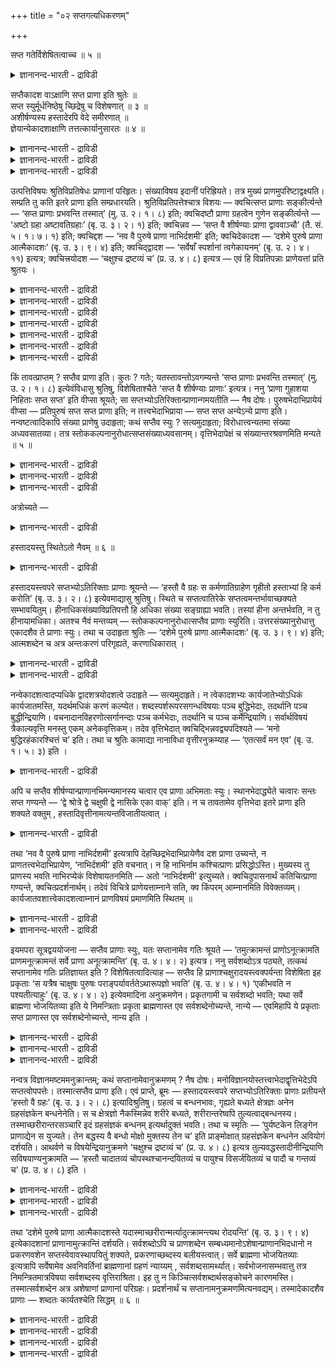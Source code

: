 +++
title = "०२ सप्तगत्यधिकरणम्"

+++

सप्त गतेर्विशेषितत्वाच्च ॥ ५ ॥  
<details><summary>ज्ञानानन्द-भारती - द्राविडी</summary>

सप्त कदेर्विसेषिदत्वाच्च ॥ ५ ॥
</details>

सप्तैकादश वाऽक्षाणि सप्त प्राणा इति श्रुतेः ॥  
सप्त स्युर्मूर्धनिष्ठेषु च्छिद्रेषु च विशेषणात् ॥ ३ ॥  
अशीर्षण्यस्य हस्तादेरपि वेदे समीरणात् ॥  
ज्ञेयान्येकादशाक्षाणि तत्तत्कार्यानुसारतः ॥ ४ ॥  
<details><summary>ज्ञानानन्द-भारती - द्राविडी</summary>

--वैयासिक-न्यायमाला
</details>

<details><summary>ज्ञानानन्द-भारती - द्राविडी</summary>

इन्दिरियङ्गळ् एऴा? पदिऩॊऩ्ऱा? ": सप्त प्राणा "एऴु इन्दिरियङ्गळ् उण्डागिऩ्ऱऩ ऎऩ्ऱु पॊदु वाऩ सुरुदियिरुप्पदिऩालुम्, सिरसिलुळ्ळ तुवारङ्गळिल् ऎऩ्ऱु कुऱिप्पिट्टु इरुप्पदालुम्, एऴागत् ताऩ् इरुक्कुम्,
</details>

<details><summary>ज्ञानानन्द-भारती - द्राविडी</summary>

सिरसिलिल्लाद कै मुदलियदुम् कूड वेदत्तिल् सॊल्लप्पडुवदाल् अदऩ् सॆयल्गळैयऩुसरित्तु इन्दिरि यङ्गळ् पदिऩॊऩ्ऱु ऎऩ्ऱु ताऩ् अऱिय वेण्डियदु।
</details>

उत्पत्तिविषयः श्रुतिविप्रतिषेधः प्राणानां परिहृतः। संख्याविषय इदानीं परिह्रियते। तत्र मुख्यं प्राणमुपरिष्टाद्वक्ष्यति। सम्प्रति तु कति इतरे प्राणा इति सम्प्रधारयति। श्रुतिविप्रतिपत्तेश्चात्र विशयः — क्वचित्सप्त प्राणाः सङ्कीर्त्यन्ते — ‘सप्त प्राणाः प्रभवन्ति तस्मात्’ (मु. उ. २। १। ८) इति; क्वचिदष्टौ प्राणा ग्रहत्वेन गुणेन सङ्कीर्त्यन्ते — ‘अष्टो ग्रहा अष्टावतिग्रहाः’ (बृ. उ. ३। २। १) इति; क्वचिन्नव — ‘सप्त वै शीर्षण्याः प्राणा द्वाववाञ्चौ’ (तै. सं. ५। १। ७। १) इति; क्वचिद्दश — ‘नव वै पुरुषे प्राणा नाभिर्दशमी’ इति; क्वचिदेकादश — ‘दशेमे पुरुषे प्राणा आत्मैकादशः’ (बृ. उ. ३। ९। ४) इति; क्वचिद्द्वादश — ‘सर्वेषाँ स्पर्शानां त्वगेकायनम्’ (बृ. उ. २। ४। ११) इत्यत्र; क्वचित्त्रयोदश — ‘चक्षुश्च द्रष्टव्यं च’ (प्र. उ. ४। ८) इत्यत्र — एवं हि विप्रतिपन्नाः प्राणेयत्तां प्रति श्रुतयः ।

<details><summary>ज्ञानानन्द-भारती - द्राविडी</summary>

(इन्दिरियङ्गळ् ऎत्तऩै ऎऩ्बदु इन्द अदिग रणत्तिल् विसारिक्कप्पडुगिऱदु। सुरुदिगळिल् इन्दिरियङ् गळैप्पऱ्ऱिच् चॊल्लुम्बॊऴुदु एऴु ऎऩ्ऱुम्, ऎट्टु ऎऩ्ऱुम्, ऒऩ्बदु ऎऩ्ऱुम्, पत्तु ऎऩ्ऱुम्, पदिऩॊऩ्ऱु ऎऩ्ऱुम्, पऩ्ऩिरॆण्डु ऎऩ्ऱुम्, पदिमूऩ्ऱु ऎऩ्ऱुम् पऱ्पलविदमागच् चॊल्वदाल् तीर्माऩिक्क मुडियविल्लै। इङ्गु पूर्वबक्षि एऴु ऎऩ्ऱु कूऱुगिऱार्। सुरुदि स्पष्टमाग एऴु ऎऩ्ऱु कूऱुवदालुम् मऱ्ऱोरिडत्तिल् तलैयिलुळ्ळ इन्दिरियङ्गळ् एऴु ऎऩ्ऱु अडैमॊऴि कॊडुत्तु एऴु ऎऩ्ऱु कूऱि इरुप्पदालुम् इन्दिरियङ्गळ् एऴुदाऩ्। एऴुक्कु मेल् ऎण्णिक्कै सॊल्लप्पट्टि रुन्दालुम् अदिगमाऩ ऎण्णै कल्बिप्पदै विड कुऱैन्द ऎण्णै कल्बिप्पदु ताऩ् उसिदम्। एऴु इन्दिरियङ्गळिऩ् सॆय्गैगळ् अनेगमायिरुप्पदाल् एऴुक्कु मेल्बट्ट ऎण्गळै सुरुदि कूऱुगिऱदु। आगैयाल् इन्दिरियङ्गळ् एऴुदाऩ् ऎऩ्ऱु पूर्वबक्षम्।
</details>

<details><summary>ज्ञानानन्द-भारती - द्राविडी</summary>

इन्द एऴु इन्दिरियङ्गळुडऩ् सम्बन्दप्पडाद विजादीयमाऩ कै, काल् मुदलाऩ इन्दिरियङ्गळैप् पऱ्ऱियुम् सुरुदि कूऱुवदाल् एऴु ऎऩ्ऱु तीर्माऩिक्क मुडियादु। एऴुक्कु मेल् ऎत्तऩै ऎऩ्ऱु सन्देहम् वरुम्बॊऴुदु सरीरत्तिल् पदिऩोऱुविद कार्यङ्गळ् नडैबॆऱुवदाल् अदऱ्कु पदिऩोऱु करणङ्गळ् तेवैयायिरुप्पदाल् इन्दिरियङ्गळ् पदिऩॊऩ्ऱु ऎऩ्ऱु तीर्माऩिक्कलाम्। पदिऩॊऩ्ऱिल् एऴै अडक्किविडलाम्। एऴिल् पदिऩॊऩ्ऱैयडक्क मुडियादु। पदिऩोऱु इन्दिरियङ्गळिल् ऒऩ्ऱाऩ अन्दक्करणत्तिऩ् कारियत्तिल् उळ्ळ माऱुबाट्टैक्कॊण्डु सिल इडङ्गळिल् १२ ऎऩ्ऱुम्, १३ ऎऩ्ऱुम् कूऱप्पडुगिऱदु। आऩालुम् पदिऩोऱु कारियङ्गळुक्कु मेलिल्लाददाल् इन्दिरियङ्गळ् पदिऩॊऩ्ऱु ताऩ् ऎऩ्ऱु सित्तान्दम्।
</details>

<details><summary>ज्ञानानन्द-भारती - द्राविडी</summary>

इन्द इरण्डु सूत्रङ्गळुक्कुम् वेऱॊरु विदमागवुम् आसार्याळ् वियाक्याऩम् सॆय्दुळ्ळार्गळ्। अदावदु सरीरत्तैविट्टु जीवऩ् वॆळिक्किळम्बुम्बॊऴुदु अवऩैप् पिऩ्बऱ्ऱि पिराणऩ् किळम्बुगिऱाऩ्। पिराणऩैप् पिऩ्बऱ्ऱि ऎल्ला इन्दिरियङ्गळुम् किळम्बुगिऩ्ऱऩ ऎऩ्ऱु पॊदुवागक् कूऱिविट्टु पिऩ्ऩर् एऴु इन्दिरियङ्गळैये कुऱिप्पिट्टिरुप्पदाल् इन्दिरि यङ्गळ् एऴु ताऩ् ऎऩ्ऱु पूर्वबक्षम्।
</details>

<details><summary>ज्ञानानन्द-भारती - द्राविडी</summary>

कै मुदलाऩवैगळैयुम् संसारबन्दत्तिऱ्कुक् कारणमाग सुरुदि कूऱुवदाल् जीवऩै विट्टुप् पिरियाद कै मुदलाऩवैगळुम् जीवऩुडऩ्गूड ऒव्वॊरु सरीरत् तिऱ्कुम् पोवदाल् अवैगळैयुम् सेर्त्तु इन्दिरियङ् गळ् पदिऩॊऩ्ऱुदाऩ् पिरुहदारण्यगत्तिल् पदिऩोऱु इन्दिरियङ्गळ् सरीरत्तैविट्टु वॆळिक् किळम्बुवदाग कुऱिप्पिडप्पट्टिरुक्किऱदु। पिरच्ऩोबनिषत्तुम् कै मुदलाऩ इन्दिरियङ्गळैयुम् अवैगळिऩ् विषयङ् गळैयुम् तऩियागक् कूऱुगिऱदु। आगैयाल् इन्दिरियङ्गळ् पदिऩॊऩ्ऱु ताऩ् ऎऩ्ऱु सित्तान्दम्)।
</details>

<details><summary>ज्ञानानन्द-भारती - द्राविडी</summary>

पिराणऩ्गळुडैय उत्पत्ति विषयमायुळ्ळ सुरुदि विरोदम् परिहरिक्कप्पट्टदु। इप्पॊऴुदु ऎण्णिक्कै विषयमायुळ्ळदु परिहरिक्कप्पडुगिऱदु।
</details>

<details><summary>ज्ञानानन्द-भारती - द्राविडी</summary>

अदिल् मुक्कियमाऩ पिराणऩैप् पऱ्ऱि मेलाल् सॊल्लप्पोगिऱार्; इप्पॊऴुदो मऱ्ऱ पिराणऩ्गळ् ऎत्तऩै ऎऩ्ऱु तीर्माऩिक्किऱार्। सुरुदिगळुक्कुळ् वित्यासमिरुप्पदाल् इव्विषयत्तिल् सन्देहम्।
</details>

<details><summary>ज्ञानानन्द-भारती - द्राविडी</summary>

ओरिडत्तिल् “अदिलिरुन्दु एऴु पिराणऩ्गळ् उण्डागिऩ्ऱऩ" (मुण्डग।II।१-८) ऎऩ्ऱु एऴु पिराणऩ् कळ् सॊल्लप्पडुगिऩ्ऱऩ। ओरिडत्तिल् “ऎट्टु किरहङ्गळ्, ऎट्टु अदिगिरहङ्गळ्” (पिरुहत्।III।२-१) ऎऩ्ऱु किरहत् तऩ्मै ऎऩ्ऱ कुणत्तुडऩ् ऎट्टु पिराणऩ्गळ् सॊल्लप् पडुगिऩ्ऱऩ। ओरिडत्तिल् “सिरसिलुळ्ळ पिराणऩ्गळ् एऴु, कीऴेयुळ्ळवै इरण्डु” (तैत्तिरीय सम्हिदै।V।१-७,१) ऎऩ्ऱु ऒऩ्बदु ओरिडत्तिल् "सरीरत्तिल् पिराणऩ्गळ् ऒऩ्बदु, नाबि पत्तावदु” ऎऩ्ऱु पत्तु। ओरिडत्तिल् “सरीरत्तिल् इन्द पत्तु पिराणऩ्गळ्, आत्मा (मऩस्) पदिऩॊऩ्ऱावदु" (पिरुहत्।III।९-४) ऎऩ्ऱु पदिऩॊऩ्ऱु ओरिडत्तिल् ऎल्ला इन्दिरियङ्गळुक्कुम् त्वक् ऒरे इरुप्पिडम् (पिरु।२-४-११) ऎऩ्ऱ इडत्तिल् (ह्रुदयम् ऎऩ्ऱ पुत्तियै सेर्त्तु) पऩ्ऩिरॆण्डु। ओरिडत्तिल् “कण्णुम् पार्क्कप्पडुवदुम्" (पिरुहत्।IV।८) ऎऩ्ऱ विडत्तिल् (अहङ्गारत्तैयुम् सेर्त्तु) पदिमूऩ्ऱु इव्विदमल्लवा सुरुदिगळ् पिराणऩ्गळ् इत्तऩै ऎऩ्बदिल् पलविदमाय् इरुक्किऩ्ऱऩ?
</details>

किं तावत्प्राप्तम् ? सप्तैव प्राणा इति। कुतः ? गतेः; यतस्तावन्तोऽवगम्यन्ते ‘सप्त प्राणाः प्रभवन्ति तस्मात्’ (मु. उ. २। १। ८) इत्येवंविधासु श्रुतिषु, विशेषिताश्चैते ‘सप्त वै शीर्षण्याः प्राणाः’ इत्यत्र। ननु ‘प्राणा गुहाशया निहिताः सप्त सप्त’ इति वीप्सा श्रूयते; सा सप्तभ्योऽतिरिक्तान्प्राणान्गमयतीति — नैष दोषः। पुरुषभेदाभिप्रायेयं वीप्सा — प्रतिपुरुषं सप्त सप्त प्राणा इति; न तत्त्वभेदाभिप्राया — सप्त सप्त अन्येऽन्ये प्राणा इति। नन्वष्टत्वादिकापि संख्या प्राणेषु उदाहृता; कथं सप्तैव स्युः ? सत्यमुदाहृता; विरोधात्त्वन्यतमा संख्या अध्यवसातव्या। तत्र स्तोककल्पनानुरोधात्सप्तसंख्याध्यवसानम्। वृत्तिभेदापेक्षं च संख्यान्तरश्रवणमिति मन्यते ॥ ५ ॥

<details><summary>ज्ञानानन्द-भारती - द्राविडी</summary>

पूर्वबक्षम् : ऎदु न्यायम्? पिराणऩ्गळ् एऴुदाऩ् ऎऩ्ऱु। एऩ्? "अऱियप्पडुवदिऩाल्"। एऩॆऩ्ऱाल्, “अदिलिरुन्दु एऴु पिराणऩ्गळ् उण्डागिऩ्ऱऩ" (मुण्डग।II।१-८) ऎऩ्बदु पोलुळ्ळ सुरुदिगळिल् अत्तऩै अऱियप्पडुगिऩ्ऱऩ। “सिरसिलुळ्ळ पिराणऩ् कळ् एऴे” ऎऩ्ऱु इवै कुऱिप्पिडप्पट्टिरुप्पदालुम्।
</details>

<details><summary>ज्ञानानन्द-भारती - द्राविडी</summary>

"कुहैयिल् इरुप्पदाय् वैक्कप्पट्टिरुक्किऱ पिराणऩ्गळ् एऴु एऴु” (मुण्डग।II।१-८) ऎऩ्ऱु इरण्डु तडवै सॊल्लियिरुप्पदु काणप्पडुगिऱदे? अदु एऴुक्कु अदिगमाग पिराणऩ्गळै अऱिविक्किऱदे? ऎऩ्ऱाल्, इदु तोषमल्ल। सरीरत्तिलुळ्ळ पेदत्तै अबिप्पिरायप्पट्टु ऒव्वॊरु पुरुषऩुक्कुम् एऴु एऴु पिराणऩ्गळ् ऎऩ्ऱु तिरुप्पिच् चॊऩ्ऩदु; एऴु एऴु वॆव्वेऱु पिराणऩ्गळ् ऎऩ्ऱु तत्वङ्गळिऩ् पेदत्तै अबिप्पिरायप्पट्टु सॊऩ्ऩदल्ल।
</details>

<details><summary>ज्ञानानन्द-भारती - द्राविडी</summary>

ऎट्टु मुदलाऩ ऎण्णिक्कैगळुम् पिराण विषयत्तिल् ऎडुत्तुक्काट्टप्पट्टदे? एऴुदाऩ् ऎऩ्ऱु ऎप्पडि इरुक्कुम्? सॊऩ्ऩदु वास्तवम्; आऩाल् विरोदमिरुप्पदाल् एदेऩुम् ऒरु ऎण्णिक्कैदाऩ् तीर्माऩिक्कप्पड वेण्डुम्। अवैगळिल् कुऱैन्ददै कल्बिप्पदै अऩुसरित्तु एऴु ऎऩ्ऱ ऎण्णिक्कै ऎऩ्ऱु मुडिवु; वेऱु ऎण्णिक्कैगळै सॊल्लियिरुप्पदु विरुत्तिगळिलुळ्ळ पेदत्तै अबेक्षित्तु; ऎऩ्ऱु ऎण्णुगिऱाऩ्।
</details>

अत्रोच्यते —

<details><summary>ज्ञानानन्द-भारती - द्राविडी</summary>

इव्विषयत्तिल् सॊल्लप्पडुगिऱदु:-
</details>

हस्तादयस्तु स्थितेऽतो नैवम् ॥ ६ ॥  
<details><summary>ज्ञानानन्द-भारती - द्राविडी</summary>

हस्तादयस्तु स्तिदेअदो नैवम् ॥ ६ ॥
</details>

हस्तादयस्त्वपरे सप्तभ्योऽतिरिक्ताः प्राणाः श्रूयन्ते — ‘हस्तौ वै ग्रहः स कर्मणातिग्राहेण गृहीतो हस्ताभ्यां हि कर्म करोति’ (बृ. उ. ३। २। ८) इत्येवमाद्यासु श्रुतिषु। स्थिते च सप्तत्वातिरेके सप्तत्वमन्तर्भावाच्छक्यते सम्भावयितुम्। हीनाधिकसंख्याविप्रतिपत्तौ हि अधिका संख्या सङ्ग्राह्या भवति। तस्यां हीना अन्तर्भवति, न तु हीनायामधिका। अतश्च नैवं मन्तव्यम् — स्तोककल्पनानुरोधात्सप्तैव प्राणाः स्युरिति। उत्तरसंख्यानुरोधात्तु एकादशैव ते प्राणाः स्युः। तथा च उदाहृता श्रुतिः — ‘दशेमे पुरुषे प्राणा आत्मैकादशः’ (बृ. उ. ३। ९। ४) इति; आत्मशब्देन च अत्र अन्तःकरणं परिगृह्यते, करणाधिकारात् ।

<details><summary>ज्ञानानन्द-भारती - द्राविडी</summary>

आऩाल् एऴुक्कु मेऱ्पट्ट कै मुदलाऩ पिराणऩ्गळ् “इरण्डु कैगळुमे किरहम्; अदु कर्मावागिऱ अदिगिरहत्तिऩाल् किरहिक्कप्पडुगिऱदु; कैगळालल्लवा कर्मावै सॆय्गिऱाऩ्”(पिरुहत्।III।२-८) ऎऩ्बदु मुदलाऩ सुरुदिगळिल् वेऱु सॊल्लप् पडुगिऩ्ऱऩ।
</details>

<details><summary>ज्ञानानन्द-भारती - द्राविडी</summary>

एऴु ऎऩ्बदऱ्कु अदिगमाऩ ऎण् इरुक्कुम्बॊऴुदु एऴायिरुप्तै उळ्ळडङ्गुमाऩदिऩाल् सरिप्पडुत्त मुडियुम् कुऱैन्ददु अदिगमायुळ्ळदु ऎऩ्ऱु ऎण्णिक्कै कळिल् वित्तियासम् एऱ्पडुम्बॊऴुदु, अदिगमायुळ्ळ ऎण्णिक्कै अल्लवा किरहिक्कत्तक्कदाय् इरुक्किऱदु। अदिल् कुऱैन्ददु उळ्ळडङ्गुम्; कुऱैन्ददिल् अदिगमा युळ्ळदु अडङ्गादु। इदिऩाल् कुऱैन्ददैक् कल्बिप्पदै अऩुसरित्तु पिराणऩ्गळ् एऴुदाऩ् उण्डु ऎऩ्ऱु इव्विदम् निऩैक्कक्कूडादु। मेलुळ्ळ ऎण्णिक्कैयै अऩुसरित्तु अन्द पिराणऩ्गळ् पदिऩॊऩ्ऱु ताऩ् इरुक्कुम्। अप्पडिये "पुरुषऩिडत्तिल् इन्द पत्तु पिराणऩ्गळ्, आत्मा पदिऩॊऩ्ऱावदु” (पिरुहत्।III।९-४) ऎऩ्ऱ सुरुदि ऎडुत्तुक्काट्टप्पट्टदु। इङ्गे आत्मा ऎऩ्ऱ सप्तत्तिऩाल् अन्दक् करणम् किरहिक्कप्पडुगिऱदु। करुविगळुडैय पिरगरणमाय् इरुप्पदाल्।
</details>

नन्वेकादशत्वादप्यधिके द्वादशत्रयोदशत्वे उदाहृते — सत्यमुदाहृते। न त्वेकादशभ्यः कार्यजातेभ्योऽधिकं कार्यजातमस्ति, यदर्थमधिकं करणं कल्प्येत। शब्दस्पर्शरूपरसगन्धविषयाः पञ्च बुद्धिभेदाः, तदर्थानि पञ्च बुद्धीन्द्रियाणि। वचनादानविहरणोत्सर्गानन्दाः पञ्च कर्मभेदाः, तदर्थानि च पञ्च कर्मेन्द्रियाणि। सर्वार्थविषयं त्रैकाल्यवृत्ति मनस्तु एकम् अनेकवृत्तिकम्। तदेव वृत्तिभेदात् क्वचिद्भिन्नवद्व्यपदिश्यते — ‘मनो बुद्धिरहंकारश्चित्तं च’ इति। तथा च श्रुतिः कामाद्या नानाविधा वृत्तीरनुक्रम्याह — ‘एतत्सर्वं मन एव’ (बृ. उ. १। ५। ३) इति ।

<details><summary>ज्ञानानन्द-भारती - द्राविडी</summary>

पदिऩॊऩ्ऱु ऎऩ्बदऱ्कुम् अदिगमाग पऩ्ऩिरॆण्डु, पदिमूऩ्ऱु ऎऩ्ऱु काट्टप्पट्टदे? ऎऩ्ऱाल्, वास्तवम् काट्टप्पट्टदु। आऩाल् ऎदऱ्काग अदिगमाग करुवि कल्बिक्कवेण्डुमो अव्विदम् पदिऩॊऩ्ऱु सॆयल् कूट्टङ्गळुक्कु अदिगमाग सॆयल्गूट्टम् किडैयादु। सप्तम्, स्पर्सम्, रूबम्, रसम्, कन्दम् इवैगळै विषयमायुळ्ळ ऐन्दु ञाऩप्पिरिवुगळ्; अवैगळुक्काग ऐन्दु ञाऩेन्दिरियङ्गळ्। सॊल्वदु, ऎडुप्पदु, नडप्पदु उत्सर्क्कम्, आऩन्दम् ऎऩ्ऱु ऐन्दु कर्मप्पिरिवुगळ्; अवैगळुक्काग ऐन्दु कर्मेन्दिरियङ्गळ् ऎल्ला विषयङ्गळैयुम् विषयीगरिप्पदाय् मूऩ्ऱु कालङ्गळिलु मिरुप्पदाय् अनेग विरुत्तिगळैयुडैयदाय् उळ्ळ मऩसो ऒऩ्ऱु। अदुदाऩे विरुत्तियिलुळ्ळ पेदत्ति ऩाल् सिलविडङ्गळिल्, मऩस् पुत्ति अहङ्गारम् सित्तम् ऎऩ्ऱु वेऱुबट्टदुबोल कुऱिप्पिडप्पडुगिऱदु। अप्पडिये सुरुदियुम् कर्मम् मुदलाऩ पल विदमाऩ विरुत्तिगळै आरम्बित्तु “इदु ऎल्लाम् मऩस् ताऩ्” (पिरुहत्। १।५-३) ऎऩ्ऱु सॊल्गिऱदु।
</details>

अपि च सप्तैव शीर्षण्यान्प्राणानभिमन्यमानस्य चत्वार एव प्राणा अभिमताः स्युः। स्थानभेदाद्ध्येते चत्वारः सन्तः सप्त गण्यन्ते — ‘द्वे श्रोत्रे द्वे चक्षुषी द्वे नासिके एका वाक्’ इति। न च तावतामेव वृत्तिभेदा इतरे प्राणा इति शक्यते वक्तुम् , हस्तादिवृत्तीनामत्यन्तविजातीयत्वात् ।

<details><summary>ज्ञानानन्द-भारती - द्राविडी</summary>

मेलुम् सिरसिलुळ्ळ पिराणऩ्गळ् एऴुदाऩ् ऎऩ्ऱु निऩैप्पवरुक्कु नाऩ्गु पिराणऩ्गळ् ताऩ् सम्मदमागुम्, एऩॆऩ्ऱाल् नाऩ्गाग इरुप्पवैगळ्दाऩ् स्ताऩबेदत्तिऩाल् इरण्डु कादुगळ्, इरण्डु कण्गळ्, इरण्डु मूक्कु त्वारङ्गळ्, ऒरु वाय् ऎऩ्ऱु एऴाग कणक्किडप्पडुगिऩ्ऱऩ। इवैगळुडैय विरुत्ति पेदङ्गळ् ताऩ् मऱ्ऱ पिराणऩ्गळ् ऎऩ्ऱु सॊल्ल मुडियादु। कै मुदलियदिऩ् विरुत्तिगळ् पूरावुम् वेऱु इऩत्तैच् चेर्न्दवैगळादलाल्।
</details>

तथा ‘नव वै पुरुषे प्राणा नाभिर्दशमी’ इत्यत्रापि देहच्छिद्रभेदाभिप्रायेणैव दश प्राणा उच्यन्ते, न प्राणतत्त्वभेदाभिप्रायेण, ‘नाभिर्दशमी’ इति वचनात्। न हि नाभिर्नाम कश्चित्प्राणः प्रसिद्धोऽस्ति। मुख्यस्य तु प्राणस्य भवति नाभिरप्येकं विशेषायतनमिति — अतो ‘नाभिर्दशमी’ इत्युच्यते। क्वचिदुपासनार्थं कतिचित्प्राणा गण्यन्ते, क्वचित्प्रदर्शनार्थम्। तदेवं विचित्रे प्राणेयत्ताम्नाने सति, क्व किंपरम् आम्नानमिति विवेक्तव्यम्। कार्यजातवशात्त्वेकादशत्वाम्नानं प्राणविषयं प्रमाणमिति स्थितम् ॥

<details><summary>ज्ञानानन्द-भारती - द्राविडी</summary>

अप्पडिये “पुरुषऩिडत्तिल् ऒऩ्बदु पिराणऩ् कळ्, नाबि पत्तावदु” ऎऩ्ऱ विडत्तिलुम् सरीरत्तिलुळ्ळ तुवारङ्गळिऩ् पेदत्तै अबिप्पिरायप्पट्टुत्ताऩ् पत्तु पिराणऩ्गळ् ऎऩ्ऱु सॊल्लप्पडुगिऱदे तविर, पिराण : तत्वङ्गळिऩ् वेऱ्ऱुमै ऎऩ्ऱ अबिप्पिरायत्तिल् अल्ल, नाबि पत्तावदु ऎऩ्ऱु सॊल्लियिरुप्पदाल् नाबि ऎऩ्ऱु ऒरु पिराणऩुम् पिरसित्तमाय् किडैयादल्लवा? नाबियुम् कूड मुक्किय पिराणऩुक्कु ऒरु विसेषमाऩ इरुप्पिडमॆऩ्बदिऩाल् नाबि पत्तावदु ऎऩ्ऱु सॊल्लप्पडुगिऱदु। सिल इडङ्गळिल् उबासऩैक्काग सिल पिराणऩ्गळ् ऎण्णप्पडुगिऩ्ऱऩ। सिलविडङ्गळिल् (ऎदॆल्लाम् ऎऩ्ऱु) काट्टुवदऱ्काग।
</details>

<details><summary>ज्ञानानन्द-भारती - द्राविडी</summary>

आगैयाल् इव्विदम् पिराणऩ्गळ् इत्तऩै ऎऩ्ऱु सॊल्वदु पल विदमायिरुप्पदाल्, ऎङ्गे ऎऩ्ऩ तात्पर्यत्तुडऩ् सॊल्लप्पट्टदु ऎऩ्ऱु पगुत्तऱिय वेण्डुम्। सॆयल् कूट्टङ्गळै अऩुसरित्तो पिराण विषयमाग पदिऩॊऩ्ऱु ऎऩ्ऱु सॊल्वदु पिरमाणम् ऎऩ्ऱु निलैक्किऱदु।
</details>

इयमपरा सूत्रद्वययोजना — सप्तैव प्राणाः स्युः, यतः सप्तानामेव गतिः श्रूयते — ‘तमुत्क्रामन्तं प्राणोऽनूत्क्रामति प्राणमनूत्क्रामन्तं सर्वे प्राणा अनूत्क्रामन्ति’ (बृ. उ. ४। ४। २) इत्यत्र। ननु सर्वशब्दोऽत्र पठ्यते, तत्कथं सप्तानामेव गतिः प्रतिज्ञायत इति ? विशेषितत्वादित्याह — सप्तैव हि प्राणाश्चक्षुरादयस्त्वक्पर्यन्ता विशेषिता इह प्रकृताः ‘स यत्रैष चाक्षुषः पुरुषः पराङ्पर्यावर्ततेऽथारूपज्ञो भवति’ (बृ. उ. ४। ४। १) ‘एकीभवति न पश्यतीत्याहुः’ (बृ. उ. ४। ४। २) इत्येवमादिना अनुक्रमणेन। प्रकृतगामी च सर्वशब्दो भवति; यथा सर्वे ब्राह्मणा भोजयितव्या इति ये निमन्त्रिताः प्रकृता ब्राह्मणास्त एव सर्वशब्देनोच्यन्ते, नान्ये — एवमिहापि ये प्रकृताः सप्त प्राणास्त एव सर्वशब्देनोच्यन्ते, नान्य इति ।

<details><summary>ज्ञानानन्द-भारती - द्राविडी</summary>

इदु वेऱुविदमाय् इरण्डु सूत्तिरङ्गळुक्कुम् अर्त्तम् सॆय्वदु ;
</details>

<details><summary>ज्ञानानन्द-भारती - द्राविडी</summary>

पूर्वबक्षम्: पिराणऩ्गळ् एऴुदाऩ् उण्डु। ऎदिऩाल् एऴुक्कुत्ताऩ् पोवदु सॊल्लप्पट्टिरुक् किऱदो, “वॆळिक्किळम्बुगिऱ अवऩै (जीवऩै) अऩुसरित्तु पिराणऩ् किळम्बुगिऱदु। कूडक्किळम्बुम् पिराणऩै अऩुसरित्तु ऎल्ला पिराणऩ्गळुम् किळम्बुगिऩ्ऱऩ” (पिरुहत्।IV।४-२) ऎऩ्ऱ इडत्तिल्,
</details>

<details><summary>ज्ञानानन्द-भारती - द्राविडी</summary>

इङ्गे "ऎल्ला" ऎऩ्ऱ सप्तमुम् सॊल्लप् पट्टिरुक्किऱदे! अप्पडियिरुक्क, एऴुक्के पोगुदल् ऎऩ्ऱु ऎप्पडि पिरदिक्ञै सॆय्यप्पट्टदु? ऎऩ्ऱाल् “कुऱिप् पिट्टिरुक्किऱबडियाल्” ऎऩ्ऱु सॊल्लुगिऱार्। इङ्गे कण् मुदल् त्वक् मुडिय एऴे पिराणऩ्गळ् ताऩ् पिरगिरुदमाय् कुऱिप्पिडप्पट्टिरुक्किऩ्ऱऩ। “अन्द, इन्द कण्णिलुळ्ळ पुरुषऩ् तिरुम्बिविडुगिऱाऩो अप्पॊऴुदु रूबत्तै अऱियादवऩाग आगिऱाऩ्” (पिरुहत्। IV;४-१) “ऒऩ्ऱाग आगिविडुगिऱाऩ् अवऩ् पार्क्कविल्लै ऎऩ्ऱु सॊल्गिऱार्गळ्” (पिरुहत्। IV;४-२) ऎऩ्बदु मुदलाऩदाग आरम्बित्तिरुप्पदाल्, “ऎल्लाम्” ऎऩ्ऱ सप्तम् पिरगिरुदत्तुडऩ्दाऩ् सेरुम्। "ऎल्ला पिराह्मणर्गळुम् पोजऩम् सॆय्विक्क वेण्डियवर्गळ्” ऎऩ्ऱाल् ऎन्द पिराह्मणर्गळ् वरिक्कप्पट्टु पिरगिरुदमाऩवर्गळो अवर्गळ्दाऩ्“ऎल्लाम्” ऎऩ्ऱ सप्तत्तिऩाल् सॊल्लप्पडु किऱार्गळ्, मऱ्ऱवर्गळ् अल्ल। ऎऩ्बदु पोल इङ्गेयुम् कूड ऎन्द एऴु पिराणऩ्गळ् पिरगिरुदमो अवैदाऩ् “ऎल्लाम्” ऎऩ्ऱ सप्तत्तिऩाल् सॊल्लप्पडुगिऩ्ऱऩ; मऱ्ऱयवैयल्ल।
</details>

नन्वत्र विज्ञानमष्टममनुक्रान्तम्; कथं सप्तानामेवानुक्रमणम् ? नैष दोषः। मनोविज्ञानयोस्तत्त्वाभेदाद्वृत्तिभेदेऽपि सप्तत्वोपपत्तेः। तस्मात्सप्तैव प्राणा इति। एवं प्राप्ते, ब्रूमः — हस्तादयस्त्वपरे सप्तभ्योऽतिरिक्ताः प्राणाः प्रतीयन्ते ‘हस्तो वै ग्रहः’ (बृ. उ. ३। २। ८) इत्यादिश्रुतिषु। ग्रहत्वं च बन्धनभावः, गृह्यते बध्यते क्षेत्रज्ञः अनेन ग्रहसंज्ञकेन बन्धनेनेति। स च क्षेत्रज्ञो नैकस्मिन्नेव शरीरे बध्यते, शरीरान्तरेष्वपि तुल्यत्वाद्बन्धनस्य। तस्माच्छरीरान्तरसञ्चारि इदं ग्रहसंज्ञकं बन्धनम् इत्यर्थादुक्तं भवति। तथा च स्मृतिः — ‘पुर्यष्टकेन लिङ्गेन प्राणाद्येन स युज्यते। तेन बद्धस्य वै बन्धो मोक्षो मुक्तस्य तेन च’ इति प्राङ्मोक्षात् ग्रहसंज्ञकेन बन्धनेन अवियोगं दर्शयति। आथर्वणे च विषयेन्द्रियानुक्रमणे ‘चक्षुश्च द्रष्टव्यं च’ (प्र. उ. ४। ८) इत्यत्र तुल्यवद्धस्तादीनीन्द्रियाणि सविषयाण्यनुक्रामति — ‘हस्तौ चादातव्यं चोपस्थश्चानन्दयितव्यं च पायुश्च विसर्जयितव्यं च पादौ च गन्तव्यं च’ (प्र. उ. ४। ८) इति ।

<details><summary>ज्ञानानन्द-भारती - द्राविडी</summary>

इङ्गे ऎट्टावदाग विक्ञाऩम् सॊल्लप् पट्टिरुक्किऱदे, एऴुक्कुत्ताऩ् सॊल्लुदल् ऎऩ्बदु ऎप्पडि? इदु तोषमिल्लै, मऩस् विक्ञाऩम् इरण् डिऱ्कुम् विरुत्तियिऩ् पेदमिरुन्दबोदिलुम् तत्वत्तिल् पेदमिल्लाददिऩाल् एऴु ऎऩ्बदु पॊरुन्दुमाऩदिऩाल्। आगैयाल् पिराणऩ्गळ् एऴुदाऩ् ऎऩ्ऱु,
</details>

<details><summary>ज्ञानानन्द-भारती - द्राविडी</summary>

सित्तान्दम्: इव्विदम् वरुम् पोदु सॊल्लु किऱोम्; एऴुक्कु वेऱाग कै मुदलाऩ वेऱु पिराणऩ्गळ् इरुप्पदाग “इरण्डु कैगळुमे किरहम्” (पिरुहत्।III;२-८) ऎऩ्बदु मुदलाऩ सुरुदिगळिल् तॆरिगिऩ्ऱऩ।
</details>

<details><summary>ज्ञानानन्द-भारती - द्राविडी</summary>

क्षेत्तिरक्ञऩ् (जीवऩ्) इन्द किरहम् ऎऩ्ऱ पॆयरुळ्ळ कट्टिऩाल् कट्टप्पडुगिऱाऩ् ऎऩ्बदिऩाल् किरहत्तऩ्मै ऎऩ्बदु कट्टुम् तऩ्मै ऎऩ्ऱु अऱियप्पडुगिऱदु। अन्द क्षेत्तिरक्ञऩ् ऒरे सरीरत्तिल् ताऩ् कट्टप्पडुगिऱाऩ् ऎऩ्बदु इल्लै, मऱ्ऱ सरीरङ्गळिलुमे कट्टु समाऩमायिरुप्पदाल्। आगैयाल् वेऱु सरीरङ्गळिलुम् सञ्जरिक्कक्कूडिय कट्टु इन्द किरहम् ऎऩ्ऱ पॆयरुळ्ळदु ऎऩ्ऱु अर्त्तात् सॊऩ्ऩदाग आगिऱदु। अप्पडिये स्मिरुदियुम् “पिराणऩ् मुदलाऩ ऎट्टु कूट्टङ्गयुैडैय लिङ्ग सरीरत्तुडऩ् अवऩ् सेरुगिऱाऩ्। अदिऩाल् कट्टुण्डवऩुक्कुत्ताऩ् पन्दम् अदिऩाल् विडप्पट्टवऩुक्कु मोक्षम्” ऎऩ्ऱु मोक्षत् तिऱ्कु मुऩ्ऩाल् इन्द किरहम् ऎऩ्ऱ पॆयरुळ्ळ इन्द कट्टिलिरुन्दु विलगामलिरुप्पदैक् काट्टुगिऱदु। आदर्व णत्तिलुम्, विषयङ्गळ् इन्दिरियङ्गळ् इवैगळैच् चॊल्लुम्बोदु “कण्णुम् पार्क्कप्पडुवदुम्” ऎऩ्ऱ विडत्तिल् समाऩमाग विषयङ्गळोडु कूडिऩ कै मुदलाऩ इन्दिरियङ्गळैयुम् वरिसैयागच् चॊल्गिऱदु, “कैगळुम् ऎडुक्क वेणडियदुम्, उबस्तमुम् आऩन्दिक्क वेण्डियदुम्, पायुवुम् विसर्क्कम् सॆय्य वेण्डियदुम्, काल्गळुम्, पोग वेण्डियदुम्” (पिरच्ऩ। IV।८) ऎऩ्ऱु।
</details>

तथा ‘दशेमे पुरुषे प्राणा आत्मैकादशस्ते यदास्माच्छरीरान्मर्त्यादुत्क्रामन्त्यथ रोदयन्ति’ (बृ. उ. ३। ९। ४) इत्येकादशानां प्राणानामुत्क्रान्तिं दर्शयति। सर्वशब्दोऽपि च प्राणशब्देन सम्बध्यमानोऽशेषान्प्राणानभिदधानो न प्रकरणवशेन सप्तस्वेवावस्थापयितुं शक्यते, प्रकरणाच्छब्दस्य बलीयस्त्वात्। सर्वे ब्राह्मणा भोजयितव्याः इत्यत्रापि सर्वेषामेव अवनिवर्तिनां ब्राह्मणानां ग्रहणं न्याय्यम् , सर्वशब्दसामर्थ्यात्। सर्वभोजनासम्भवात्तु तत्र निमन्त्रितमात्रविषया सर्वशब्दस्य वृत्तिराश्रिता। इह तु न किञ्चित्सर्वशब्दार्थसङ्कोचने कारणमस्ति। तस्मात्सर्वशब्देन अत्र अशेषाणां प्राणानां परिग्रहः। प्रदर्शनार्थं च सप्तानामनुक्रमणमित्यनवद्यम्। तस्मादेकादशैव प्राणाः — शब्दतः कार्यतश्चेति सिद्धम् ॥ ६ ॥

<details><summary>ज्ञानानन्द-भारती - द्राविडी</summary>

अप्पडिये “पुरुषऩिल् इन्द पत्तु पिराणऩ्गळ्, आत्मा (मऩस्) पदिऩोरावदु, अवै ऎप्पॊऴुदु सावुळ्ळ इन्द सरीरत्तिलिरुन्दु वॆळिक्किळम्बुगिऩ्ऱऩवो अप्पॊऴुदु अऴुम्बडिच् चॆय्गिऩ्ऱऩ" (पिरुहत्। III;९-४) ऎऩ्ऱु पदिऩोरु पिराण्गळुक्कु वॆळिक्किळम्बुदलैक् काट्टुगिऱदु।
</details>

<details><summary>ज्ञानानन्द-भारती - द्राविडी</summary>

पिराण सप्तत्तुडऩ् सम्बन्दिक्किऱ “ऎल्ला” ऎऩ्ऱ सप्तमुम् पाक्कियऩ्ऩियिल् ऎल्ला पिराणऩ्गळैच् चॊल्वदु पिरगरणत्तिऩाल् एऴुक्कुळ्ळेये वैक्कक् कूडियदिल्लै, पिरगरणत्तैविड सप्तम् अदिग पलमुळ्ळदाल्। "ऎल्ला पिराह्मणर्गळुम् पोजऩम् सॆय्विक्क वेण्डियवर्गळ्" ऎऩ्बदिलुम्गूड ‘सर्व’ ऎऩ्ऱ सॊल्लिऩ् सामर्त्यत्ताल् पूमियिलुळ्ळ ऎल्ला पिराह्मणर्गळैयुमे किरहिप्पदु न्यायम्; आऩाल् ऎल्लोरुक्कुम् पोजऩम् सॆय्विप्पदु सम्बविक्काद तिऩाल् अङ्गे वरिक्कप्पट्टवर्गळै मात्तिरम् विषयमायुळ्ळदाग ऎल्ला ऎऩ्ऱ सप्तत्तिऩ् विरुत्ति आसिरयिक्कप्पडुगिऱदु। इङ्गेयो ऎल्ला ऎऩ्ऱ सप्त्तदिऩ् अर्त्तत्तै सुरुक्कुवदऱ्कुक् कारणम् इल्लै। आगैयाल् इङ्गे ऎल्ला ऎऩ्ऱ सप्तत्तिऩाल् पाक्कियऩ्ऩियिल् ऎल्ला पिराणऩ्गळैयुम् ऎडुत्तुक् कॊळ्ळुदलेयाम्।
</details>

<details><summary>ज्ञानानन्द-भारती - द्राविडी</summary>

(ऎदॆल्लाम् ऎऩ्ऱु) काट्टुवदऱ्कागत्ताऩ् एऴु ऎऩ्ऱु सॊऩ्ऩदु ऎऩ्ऱिरुप्पदाल्, ऎव्विद तोषमु मिल्लै।
</details>

<details><summary>ज्ञानानन्द-भारती - द्राविडी</summary>

आगैयाल् सप्तत्तिऩालुम्, सॆयल्गळिऩालुम् पिराणऩ्गळ् पदिऩॊऩ्ऱु ताऩ् ऎऩ्बदु सित्तम्।
</details>

